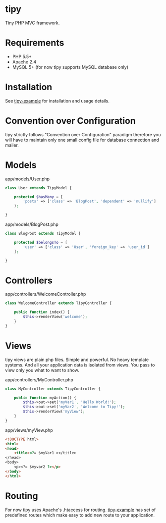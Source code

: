 # tipy

Tiny PHP MVC framework.

# Requirements

* PHP 5.5+
* Apache 2.4
* MySQL 5+ (for now tipy supports MySQL database only)

# Installation

See [tipy-example](https://github.com/smetana/tipy-example) for installation and usage details.

# Convention over Configuration

tipy strictly follows "Convention over Configuration" paradigm therefore you will have
to maintain only one small config file for database connection and mailer.

# Models
app/models/User.php
```php
class User extends TipyModel {

    protected $hasMany = [
        'posts' => ['class' => 'BlogPost', 'dependent' => 'nullify']
    );

}
```
app/models/BlogPost.php
```php
class BlogPost extends TipyModel {

    protected $belongsTo = [
        'user' => ['class' => 'User', 'foreign_key' => 'user_id']
    ];

}
```

# Controllers
app/controllers/WelcomeController.php
```php
class WelcomeController extends TipyController {

    public function index() {
        $this->renderView('welcome');
    }
}
```

# Views
tipy views are plain php files. Simple and powerful. No heavy template systems. And all your application data is isolated from views.
You pass to view only you what to want to show.

app/controllers/MyController.php
```php
class MyController extends TipyController {

    public function myAction() {
        $this->out->set('myVar1', 'Hello World!');
        $this->out->set('myVar2', 'Welcome to Tipy!');
        $this->renderView('myView');
    }
}
```
app/views/myView.php

```html
<!DOCTYPE html>
<html>
<head>
    <title><?= $myVar1 ></title>
</head>
<body>
    <p><?= $myvar2 ?></p>
</body>
</html>
```

# Routing

For now tipy uses Apache's .htaccess for routing.
[tipy-example](https://github.com/smetana/tipy-example) has set of predefined routes which make easy to add new route to your application.
